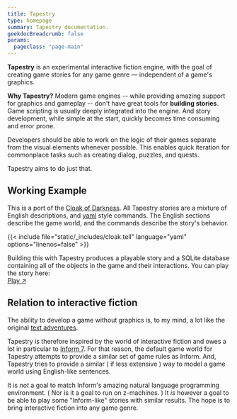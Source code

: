 ```yaml
---
title: Tapestry
type: homepage
summary: Tapestry documentation.
geekdocBreadcrumb: false
params:
  pageclass: "page-main"
---
```

**Tapestry** is an experimental interactive fiction engine, with the goal of creating game stories for any game genre — independent of a game's graphics.

**Why Tapestry?** Modern game engines -- while providing amazing support for graphics and gameplay -- don't have great tools for **building stories**. Game scripting is usually deeply integrated into the engine. And story development, while simple at the start, quickly becomes time consuming and error prone.

Developers should be able to work on the logic of their games separate from the visual elements whenever possible. This enables quick iteration for commonplace tasks such as creating dialog, puzzles, and quests.

Tapestry aims to do just that.

## Working Example

This is a port of the [Cloak of Darkness](https://www.ifwiki.org/Cloak_of_Darkness). All Tapestry stories are a mixture of English descriptions, and [yaml](https://github.com/ionous/tell) style commands. The English sections describe the game world, and the commands describe the story's behavior.

{{< include file="static/_includes/cloak.tell" language="yaml" options="linenos=false" >}}

Building this with Tapestry produces a playable story and a SQLite database containing all of the objects in the game and their interactions. You can play the story here: <br> 
<span class="gdoc-button gdoc-button--regular"><a class="gdoc-button__link" target="_blank" href="/cloak-of-darkness">Play ↗</a></span>

## Relation to interactive fiction

The ability to develop a game without graphics is, to my mind, a lot like the original [text adventures](https://en.wikipedia.org/wiki/Colossal_Cave_Adventure). 

Tapestry is therefore inspired by the world of interactive fiction and owes a lot in particular to [Inform 7](http://inform7.com/). For that reason, the default game world for Tapestry attempts to provide a similar set of game rules as Inform. And, Tapestry tries to provide a similar ( if less extensive ) way to model a game world using English-like sentences.

It is *not* a goal to match Inform's amazing natural language programming environment. ( Nor is it a goal to run on z-machines. )  It *is* however a goal to be able to play some "Inform-like" stories with similar results. The hope is to bring interactive fiction into any game genre.
